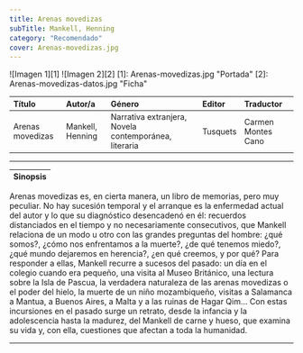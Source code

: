 ```yaml
---
title: Arenas movedizas
subTitle: Mankell, Henning
category: "Recomendado"
cover: Arenas-movedizas.jpg
---
```

![Imagen 1][1] ![Imagen 2][2]
[1]: Arenas-movedizas.jpg "Portada"
[2]: Arenas-movedizas-datos.jpg "Ficha"

|Título|Autor/a|Género|Editor|Traductor|
|:-----|:------|:-----|:-----|:--------|
|Arenas movedizas|Mankell, Henning|Narrativa extranjera, Novela contemporánea, literaria|Tusquets|Carmen Montes Cano|
***
|Sinopsis|
|--------|
Arenas movedizas es, en cierta manera, un libro de memorias, pero muy peculiar. No hay sucesión temporal y el arranque es la enfermedad actual del autor y lo que su diagnóstico desencadenó en él: recuerdos distanciados en el tiempo y no necesariamente consecutivos, que Mankell relaciona de un modo u otro con las grandes preguntas del hombre: ¿qué somos?, ¿cómo nos enfrentamos a la muerte?, ¿de qué tenemos miedo?, ¿qué mundo dejaremos en herencia?, ¿en qué creemos, y por qué? Para responder a ellas, Mankell recurre a sucesos del pasado: un día en el colegio cuando era pequeño, una visita al Museo Británico, una lectura sobre la Isla de Pascua, la verdadera naturaleza de las arenas movedizas o el poder del hielo, la muerte de un niño mozambiqueño, visitas a Salamanca a Mantua, a Buenos Aires, a Malta y a las ruinas de Hagar Qim... Con estas incursiones en el pasado surge un retrato, desde la infancia y la adolescencia hasta la madurez, del Mankell de carne y hueso, que examina su vida y, con ella, cuestiones que afectan a toda la humanidad.
***
